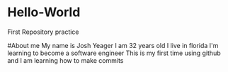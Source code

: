 # Hello-World
First Repository practice

#About me
My name is Josh Yeager
I am 32 years old
I live in florida
I'm learning to become a software engineer
This is my first time using github and I am learning how to make commits
